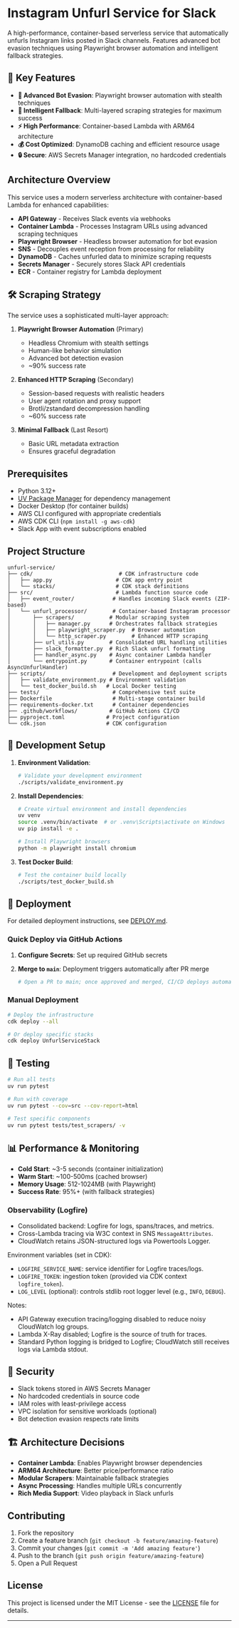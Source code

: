 # Instagram Unfurl Service for Slack

A high-performance, container-based serverless service that automatically unfurls Instagram links posted in Slack channels. Features advanced bot evasion techniques using Playwright browser automation and intelligent fallback strategies.

## 🚀 Key Features

- **🤖 Advanced Bot Evasion**: Playwright browser automation with stealth techniques
- **🔄 Intelligent Fallback**: Multi-layered scraping strategies for maximum success
- **⚡ High Performance**: Container-based Lambda with ARM64 architecture
- **💰 Cost Optimized**: DynamoDB caching and efficient resource usage
- **🔒 Secure**: AWS Secrets Manager integration, no hardcoded credentials

## Architecture Overview

This service uses a modern serverless architecture with container-based Lambda for enhanced capabilities:

- **API Gateway** - Receives Slack events via webhooks
- **Container Lambda** - Processes Instagram URLs using advanced scraping techniques
- **Playwright Browser** - Headless browser automation for bot evasion
- **SNS** - Decouples event reception from processing for reliability  
- **DynamoDB** - Caches unfurled data to minimize scraping requests
- **Secrets Manager** - Securely stores Slack API credentials
- **ECR** - Container registry for Lambda deployment

## 🛠️ Scraping Strategy

The service uses a sophisticated multi-layer approach:

1. **Playwright Browser Automation** (Primary)
   - Headless Chromium with stealth settings
   - Human-like behavior simulation
   - Advanced bot detection evasion
   - ~90% success rate

2. **Enhanced HTTP Scraping** (Secondary)
   - Session-based requests with realistic headers
   - User agent rotation and proxy support
   - Brotli/zstandard decompression handling
   - ~60% success rate

3. **Minimal Fallback** (Last Resort)
   - Basic URL metadata extraction
   - Ensures graceful degradation

## Prerequisites

- Python 3.12+
- [UV Package Manager](https://github.com/astral-sh/uv) for dependency management
- Docker Desktop (for container builds)
- AWS CLI configured with appropriate credentials
- AWS CDK CLI (`npm install -g aws-cdk`)
- Slack App with event subscriptions enabled

## Project Structure

```text
unfurl-service/
├── cdk/                           # CDK infrastructure code
│   ├── app.py                    # CDK app entry point
│   └── stacks/                   # CDK stack definitions
├── src/                          # Lambda function source code
│   ├── event_router/            # Handles incoming Slack events (ZIP-based)
│   └── unfurl_processor/        # Container-based Instagram processor
│       ├── scrapers/           # Modular scraping system
│       │   ├── manager.py      # Orchestrates fallback strategies
│       │   ├── playwright_scraper.py  # Browser automation
│       │   └── http_scraper.py        # Enhanced HTTP scraping
│       ├── url_utils.py        # Consolidated URL handling utilities
│       ├── slack_formatter.py  # Rich Slack unfurl formatting
│       ├── handler_async.py    # Async container Lambda handler
│       └── entrypoint.py       # Container entrypoint (calls AsyncUnfurlHandler)
├── scripts/                     # Development and deployment scripts
│   ├── validate_environment.py # Environment validation
│   └── test_docker_build.sh   # Local Docker testing
├── tests/                       # Comprehensive test suite
├── Dockerfile                   # Multi-stage container build
├── requirements-docker.txt      # Container dependencies
├── .github/workflows/          # GitHub Actions CI/CD
├── pyproject.toml             # Project configuration
└── cdk.json                   # CDK configuration
```

## 🔧 Development Setup

1. **Environment Validation**:

   ```bash
   # Validate your development environment
   ./scripts/validate_environment.py
   ```

2. **Install Dependencies**:

   ```bash
   # Create virtual environment and install dependencies
   uv venv
   source .venv/bin/activate  # or .venv\Scripts\activate on Windows
   uv pip install -e .
   
   # Install Playwright browsers
   python -m playwright install chromium
   ```

3. **Test Docker Build**:

   ```bash
   # Test the container build locally
   ./scripts/test_docker_build.sh
   ```

## 🚢 Deployment

For detailed deployment instructions, see [DEPLOY.md](DEPLOY.md).

### Quick Deploy via GitHub Actions

1. **Configure Secrets**: Set up required GitHub secrets
2. **Merge to `main`**: Deployment triggers automatically after PR merge

   ```bash
   # Open a PR to main; once approved and merged, CI/CD deploys automatically
   ```

### Manual Deployment

```bash
# Deploy the infrastructure
cdk deploy --all

# Or deploy specific stacks
cdk deploy UnfurlServiceStack
```

## 🧪 Testing

```bash
# Run all tests
uv run pytest

# Run with coverage
uv run pytest --cov=src --cov-report=html

# Test specific components
uv run pytest tests/test_scrapers/ -v
```

## 📊 Performance & Monitoring

- **Cold Start**: ~3-5 seconds (container initialization)
- **Warm Start**: ~100-500ms (cached browser)
- **Memory Usage**: 512-1024MB (with Playwright)
- **Success Rate**: 95%+ (with fallback strategies)

### Observability (Logfire)

- Consolidated backend: Logfire for logs, spans/traces, and metrics.
- Cross-Lambda tracing via W3C context in SNS `MessageAttributes`.
- CloudWatch retains JSON-structured logs via Powertools Logger.

Environment variables (set in CDK):

- `LOGFIRE_SERVICE_NAME`: service identifier for Logfire traces/logs.
- `LOGFIRE_TOKEN`: ingestion token (provided via CDK context `logfire_token`).
- `LOG_LEVEL` (optional): controls stdlib root logger level (e.g., `INFO`, `DEBUG`).

Notes:

- API Gateway execution tracing/logging disabled to reduce noisy CloudWatch log groups.
- Lambda X-Ray disabled; Logfire is the source of truth for traces.
- Standard Python logging is bridged to Logfire; CloudWatch still receives logs via Lambda stdout.

## 🔐 Security

- Slack tokens stored in AWS Secrets Manager
- No hardcoded credentials in source code
- IAM roles with least-privilege access
- VPC isolation for sensitive workloads (optional)
- Bot detection evasion respects rate limits

## 🏗️ Architecture Decisions

- **Container Lambda**: Enables Playwright browser dependencies
- **ARM64 Architecture**: Better price/performance ratio
- **Modular Scrapers**: Maintainable fallback strategies
- **Async Processing**: Handles multiple URLs concurrently
- **Rich Media Support**: Video playback in Slack unfurls

## Contributing

1. Fork the repository
2. Create a feature branch (`git checkout -b feature/amazing-feature`)
3. Commit your changes (`git commit -m 'Add amazing feature'`)
4. Push to the branch (`git push origin feature/amazing-feature`)
5. Open a Pull Request

## License

This project is licensed under the MIT License - see the [LICENSE](LICENSE) file for details.

---
<!-- Deployment trigger: 2025-06-08 23:59:45 UTC -->
